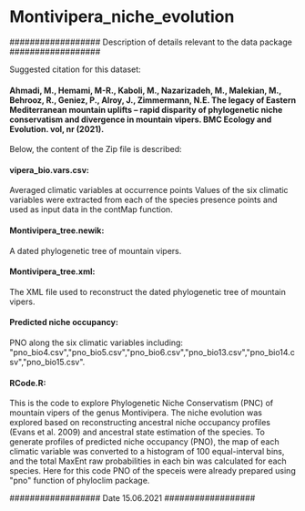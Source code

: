 # Montivipera_niche_evolution

##################
 Description of details relevant to the data package
##################

Suggested citation for this dataset:   
#### Ahmadi, M., Hemami, M-R., Kaboli, M., Nazarizadeh, M., Malekian, M., Behrooz, R., Geniez, P., Alroy, J., Zimmermann, N.E. The legacy of Eastern Mediterranean mountain uplifts – rapid disparity of phylogenetic niche conservatism and divergence in mountain vipers. BMC Ecology and Evolution. vol, nr (2021). 


Below, the content of the Zip file is described:

#### vipera_bio.vars.csv: 
Averaged climatic variables at occurrence points
Values of the six climatic variables were extracted from each of the species presence points
and used as input data in the contMap function.  

#### Montivipera_tree.newik:
A dated phylogenetic tree of mountain vipers.


#### Montivipera_tree.xml:
The XML file used to reconstruct the dated phylogenetic tree of mountain vipers.

#### Predicted niche occupancy:
PNO along the six climatic variables including:
"pno_bio4.csv","pno_bio5.csv","pno_bio6.csv","pno_bio13.csv","pno_bio14.csv","pno_bio15.csv".

#### RCode.R:
This is the code to explore Phylogenetic Niche Conservatism (PNC) of mountain vipers of the genus Montivipera.
The niche evolution was explored based on reconstructing ancestral niche occupancy profiles (Evans et al. 2009) and ancestral state estimation of the species.
To generate profiles of predicted niche occupancy (PNO), the map of each climatic variable was converted to a histogram of 100 equal-interval bins, and the total MaxEnt raw probabilities in each bin was calculated for each species.
Here for this code PNO of the speceis were already prepared using "pno" function of phyloclim package.



##################
Date 15.06.2021
##################





